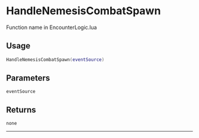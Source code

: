 # HandleNemesisCombatSpawn
Function name in EncounterLogic.lua
## Usage
```lua
HandleNemesisCombatSpawn(eventSource)
```
## Parameters
`eventSource`
## Returns
`none`

---